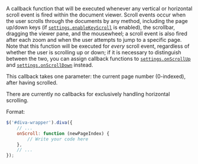 A callback function that will be executed whenever any vertical or horizontal scroll event is fired within the document viewer. Scroll events occur when the user scrolls through the documents by any method, including the page up/down keys (if
[`settings.enableKeyScroll`](#enableKeyScroll) is enabled), the scrollbar,
dragging the viewer pane, and the mousewheel; a scroll event is also fired
after each zoom and when the user attempts to jump to a specific page. Note
that this function will be executed for _every_ scroll event, regardless of
whether the user is scrolling up or down; if it is necessary to distinguish
between the two, you can assign callback functions to
[`settings.onScrollUp`](#onScrollUp) and
[`settings.onScrollDown`](#onScrollDown) instead.

This callback takes one parameter: the current page number (0-indexed), after
having scrolled. 

There are currently no callbacks for exclusively handling horizontal scrolling.

Format:

```javascript
$('#diva-wrapper').diva({
    // ...
    onScroll: function (newPageIndex) {
        // Write your code here
    },
    // ...
});
```

